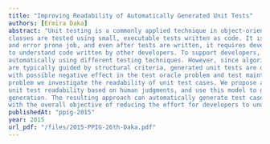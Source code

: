 ```yaml
---
title: "Improving Readability of Automatically Generated Unit Tests"
authors: [Ermira Daka]
abstract: "Unit testing is a commonly applied technique in object-oriented programming, where
classes are tested using small, executable tests written as code. It is a laborious, time-consuming,
and error prone job, and even after tests are written, it requires developer to maintain them, and
to understand code written by other developers. To support developers, unit test can be generated
automatically using different testing techniques. However, since algorithms used for test generation
are typically guided by structural criteria, generated unit tests are often long and confusing, and
with possible negative effect in the test oracle problem and test maintenance. To overcome this
problem we investigate the readability of unit test cases. We propose a domain-specific model of
unit test readability based on human judgments, and use this model to guide automated unit test
generation. The resulting approach can automatically generate test cases with improved readability
with the overall objective of reducing the effort for developers to understand these test cases."
publishedAt: "ppig-2015"
year: 2015
url_pdf: "/files/2015-PPIG-26th-Daka.pdf"
---
```

